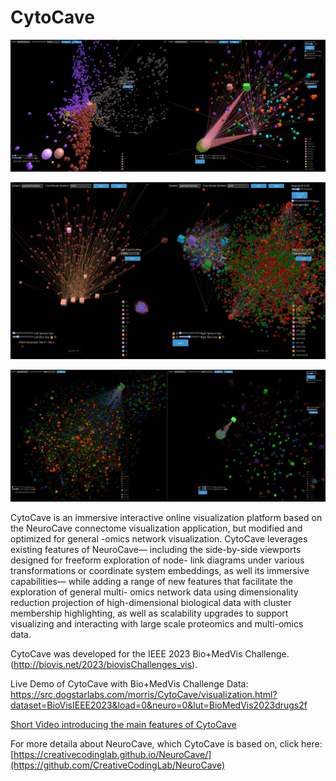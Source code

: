 # CytoCave

![alt text](readme_images/PanCanScreenshotBosutinibIsomapLouvainCDK4tSNE.png "CytoCave")


![alt text](readme_images/PanCanScreenshotDrugProtTSNE2View.png "CytoCave")


![alt text](readme_images/panCanScreenshotTSNEdrugsProtsNilotinib.png "CytoCave")

CytoCave is an immersive interactive online visualization platform
based on the NeuroCave connectome visualization application,
but modified and optimized for general -omics network visualization.
CytoCave leverages existing features of NeuroCave— including the
side-by-side viewports designed for freeform exploration of node-
link diagrams under various transformations or coordinate system
embeddings, as well its immersive capabilities— while adding a
range of new features that facilitate the exploration of general multi-
omics network data using dimensionality reduction projection of
high-dimensional biological data with cluster membership highlighting, 
as well as scalability upgrades to support visualizing and interacting 
with large scale proteomics and multi-omics data.

CytoCave was developed for the IEEE 2023 Bio+MedVis Challenge. (http://biovis.net/2023/biovisChallenges_vis).

Live Demo of CytoCave with Bio+MedVis Challenge Data: https://src.dogstarlabs.com/morris/CytoCave/visualization.html?dataset=BioVisIEEE2023&load=0&neuro=0&lut=BioMedVis2023drugs2f

[Short Video introducing the main features of CytoCave](https://youtu.be/8x6G1FqFLNY)

For more detaila about NeuroCave, which CytoCave is based on, click here: [https://creativecodinglab.github.io/NeuroCave/](https://github.com/CreativeCodingLab/NeuroCave)


